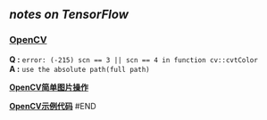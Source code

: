 ## _notes on TensorFlow_
### [OpenCV](http://docs.opencv.org/master/d9/df8/tutorial_root.html)  
**Q :** `error: (-215) scn == 3 || scn == 4 in function cv::cvtColor`  
**A :** `use the absolute path(full path)`

**[OpenCV简单图片操作](http://blog.csdn.net/jazywoo123/article/details/17231469)**  

**[OpenCV示例代码](http://stackoverflow.com/questions/32943227/python-opencv-capture-images-from-webcam)**
#END